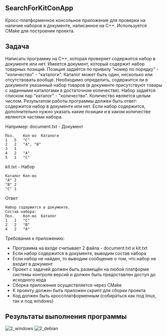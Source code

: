 SearchForKitConApp
--------

Кросс-платформенное консольное приложение для проверки на наличие наборов в документе, написанное на C++. Используется CMake для построения проекта.

Задача
--------

Написать программу на C++, которая проверяет содержится набор в документе или нет. Имеется документ, который содержит набор товарных позиций. Позиция задаётся по привилу "номер по порядку" - "количество" - "каталоги". Каталог может быть один, несколько или отсутствовать вообще.
Необходимо определить, содержится ли в документе указанный набор товаров (в документе присутствуют товары с заданными каталогами в достаточном количестве). Набор задаётся списком пар "каталог" - "количество". Количество является целым числом. Результатом работы программы должен быть ответ: содержится набор в документе или нет. Если набор содержится, дополнительно нужно указать какие позиции и в каком количестве являются частями набора.

Например:
document.txt - Документ
```
Поз.	Кол-во	Каталоги
1	5	"C"
2	2	"A", "B"
3	1	 
4	2	"A"
5	1	"C"
```

kit.txt - Набор
```
Каталог	Кол-во
"A"	2
"B"	2
"C"	1
```

Ответ
```
Набор содержится в документе.
Состав набора:
Поз.	Кол-во	Каталог
1	1	"C"
2	2	"B"
4	2	"A"
```

Требования к приложению:
- Программа на входе считывает 2 файла - document.txt и kit.txt
- Если набор содержится в документе, выводим состав набора
- Если набор не найден, то выводим сообщение о том, что набор не входит в документ
- Проект с задачей должен быть размещён на любой платформе системы контроля версий и должен быть предоставлен доступ до исходного кода
- Сборка приложения осуществляется через CMake
- К проекту должен быть приложен скрипт для сборки проекта
- Код должен быть кроссплатформенным (собираться как под linux, так и под windows)

Результаты выполнения программы
--------
![2_windows](https://github.com/user-attachments/assets/8405eeca-efd1-4aad-a4bb-c439676a19c7)
![2_debian](https://github.com/user-attachments/assets/0629582f-7c63-4186-8fe5-239c9cd44572)
